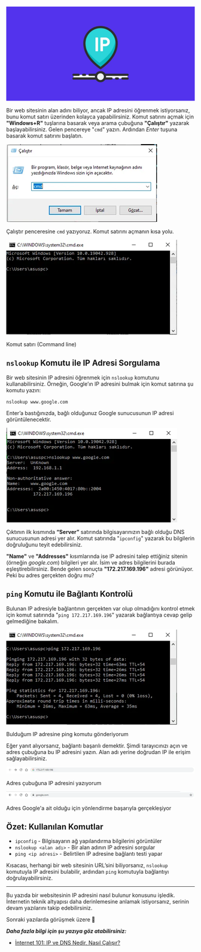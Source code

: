 ![internet](/img/ip.png)

Bir web sitesinin alan adını biliyor, ancak IP adresini öğrenmek istiyorsanız, bunu komut satırı üzerinden kolayca yapabilirsiniz. Komut satırını açmak için **"Windows+R"** tuşlarına basarak veya arama çubuğuna **"Çalıştır"** yazarak başlayabilirsiniz. Gelen pencereye "`cmd`" yazın. Ardından _Enter_ tuşuna basarak komut satırını başlatın.

![internet](/img/how-to-find-ip/1.png)

Çalıştır penceresine `cmd` yazıyoruz. Komut satırını açmanın kısa yolu.

![internet](/img/how-to-find-ip/2.png)

Komut satırı (Command line)

## `nslookup` Komutu ile IP Adresi Sorgulama

Bir web sitesinin IP adresini öğrenmek için `nslookup` komutunu kullanabilirsiniz. Örneğin, Google’ın IP adresini bulmak için komut satırına şu komutu yazın:

```
nslookup www.google.com
```

Enter’a bastığınızda, bağlı olduğunuz Google sunucusunun IP adresi görüntülenecektir.

![internet](/img/how-to-find-ip/3.png)

Çıktının ilk kısmında **“Server”** satırında bilgisayarınızın bağlı olduğu DNS sunucusunun adresi yer alır. Komut satırında "`ipconfig`" yazarak bu bilgilerin doğruluğunu teyit edebilirsiniz.

**"Name"** ve **"Addresses"** kısımlarında ise IP adresini talep ettiğiniz sitenin (örneğin _google.com_) bilgileri yer alır. İsim ve adres bilgilerini burada eşleştirebilirsiniz. Bende gelen sonuçta **"172.217.169.196"** adresi görünüyor. Peki bu adres gerçekten doğru mu?

## `ping` Komutu ile Bağlantı Kontrolü

Bulunan IP adresiyle bağlantının gerçekten var olup olmadığını kontrol etmek için komut satırında "`ping 172.217.169.196`" yazarak bağlantıya cevap gelip gelmediğine bakalım.

![internet](/img/how-to-find-ip/4.png)

Bulduğum IP adresine ping komutu gönderiyorum

Eğer yanıt alıyorsanız, bağlantı başarılı demektir. Şimdi tarayıcınızı açın ve adres çubuğuna bu IP adresini yazın. Alan adı yerine doğrudan IP ile erişim sağlayabilirsiniz.

![internet](/img/how-to-find-ip/5.png)

Adres çubuğuna IP adresini yazıyorum

![internet](/img/how-to-find-ip/6.png)

Adres Google'a ait olduğu için yönlendirme başarıyla gerçekleşiyor

## Özet: Kullanılan Komutlar

- `ipconfig` - Bilgisayarın ağ yapılandırma bilgilerini görüntüler
- `nslookup <alan adı>` - Bir alan adının IP adresini sorgular
- `ping <ip adresi>` - Belirtilen IP adresine bağlantı testi yapar

Kısacası, herhangi bir web sitesinin URL’sini biliyorsanız, `nslookup` komutuyla IP adresini bulabilir, ardından `ping` komutuyla bağlantıyı doğrulayabilirsiniz.

---

Bu yazıda bir websitesinin IP adresini nasıl bulunur konusunu işledik. İnternetin teknik altyapısı daha derinlemesine anlamak istiyorsanız, serinin devam yazılarını takip edebilirsiniz.

Sonraki yazılarda görüşmek üzere 👋

**_Daha fazla bilgi için şu yazıya göz atabilirsiniz:_**

- [İnternet 101: IP ve DNS Nedir, Nasıl Çalışır?](https://aysedemirel.github.io/article/ip-dns)
